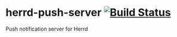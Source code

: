 # herrd-push-server [![Build Status](https://travis-ci.org/Herrd/herd-push-server.svg?branch=master)](https://travis-ci.org/Herrd/herrd-push-server)

Push notification server for Herrd
